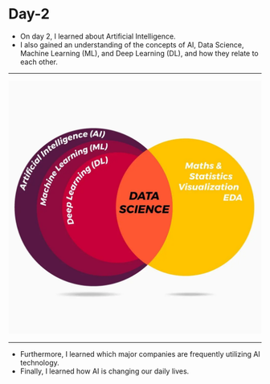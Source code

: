 # Day-2

* On day 2, I learned about Artificial Intelligence.
* I also gained an understanding of the concepts of AI, Data Science, Machine Learning (ML), and Deep Learning (DL), and how they relate to each other.
***
![DS AI Relationship](DS_MLRelationship.webp)
***
* Furthermore, I learned which major companies are frequently utilizing AI technology.
* Finally, I learned how AI is changing our daily lives.